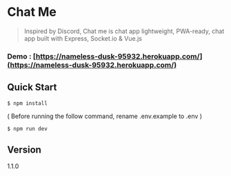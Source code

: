 # Chat Me

> Inspired by Discord, Chat me is chat app lightweight, PWA-ready, chat app built with Express, Socket.io & Vue.js

### Demo : [https://nameless-dusk-95932.herokuapp.com/](https://nameless-dusk-95932.herokuapp.com/)

## Quick Start

```
$ npm install
```

( Before running the follow command, rename .env.example to .env )

```
$ npm run dev
```

## Version

1.1.0
